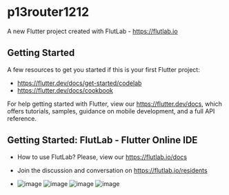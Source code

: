 # p13router1212

A new Flutter project created with FlutLab - https://flutlab.io

## Getting Started

A few resources to get you started if this is your first Flutter project:

- https://flutter.dev/docs/get-started/codelab
- https://flutter.dev/docs/cookbook

For help getting started with Flutter, view our
https://flutter.dev/docs, which offers tutorials,
samples, guidance on mobile development, and a full API reference.

## Getting Started: FlutLab - Flutter Online IDE

- How to use FlutLab? Please, view our https://flutlab.io/docs
- Join the discussion and conversation on https://flutlab.io/residents

- ![image](https://github.com/AvitiaD128/p15-RutasV2-1212/assets/143744078/dd5e4b10-c4de-44e8-885a-f5f7d158a880)
![image](https://github.com/AvitiaD128/p15-RutasV2-1212/assets/143744078/487cd3e7-0ba7-4627-a425-58c42b7caadb)
![image](https://github.com/AvitiaD128/p15-RutasV2-1212/assets/143744078/a3e43ff4-1f14-4063-8c96-3456a68f0b7c)
![image](https://github.com/AvitiaD128/p15-RutasV2-1212/assets/143744078/9c5c05a2-e897-4cd2-9161-127c80814505)


